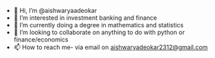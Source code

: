 - 👋 Hi, I’m @aishwaryaadeokar
- 👀 I’m interested in investment banking and finance
- 🌱 I’m currently doing a degree in mathematics and statistics 
- 💞️ I’m looking to collaborate on anything to do with python or finance/economics 
- 📫 How to reach me- via email on aishwaryadeokar2312@gmail.com

<!---
aishwaryaadeokar/aishwaryaadeokar is a ✨ special ✨ repository because its `README.md` (this file) appears on your GitHub profile.
You can click the Preview link to take a look at your changes.
--->
